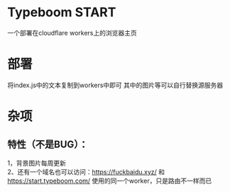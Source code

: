 # Typeboom START
一个部署在cloudflare workers上的浏览器主页
# 部署
将index.js中的文本复制到workers中即可
其中的图片等可以自行替换源服务器
# 杂项
## 特性（不是BUG）：
1，背景图片每周更新<br>
2、还有一个域名也可以访问：https://fuckbaidu.xyz/ 和 https://start.typeboom.com/ 使用的同一个worker，只是路由不一样而已
